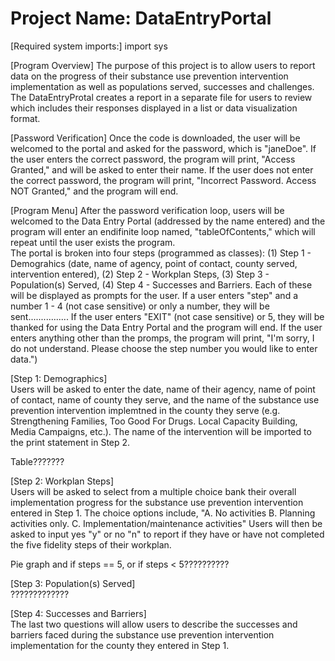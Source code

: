 # Project Name: DataEntryPortal

[Required system imports:]
  import sys

[Program Overview]
  The purpose of this project is to allow users to report data on the progress of their substance use prevention intervention implementation as well as populations served, successes and challenges. The DataEntryProtal creates a report in a separate file for users to review which includes their responses displayed in a list or data visualization format. 
  
[Password Verification]
  Once the code is downloaded, the user will be welcomed to the portal and asked for the password, which is "janeDoe".  If the user enters the correct password, the program will print, "Access Granted," and will be asked to enter their name.  If the user does not enter the correct password, the program will print, "Incorrect Password. Access NOT Granted," and the program will end.
  
[Program Menu]
  After the password verification loop, users will be welcomed to the Data Entry Portal (addressed by the name entered) and the program will enter an endifinite loop named, "tableOfContents," which will repeat until the user exists the program.  
  The portal is broken into four steps (programmed as classes): (1) Step 1 - Demograhics (date, name of agency, point of contact, county served, intervention entered), (2) Step 2 - Workplan Steps, (3) Step 3 - Population(s) Served, (4) Step 4 - Successes and Barriers.  Each of these will be displayed as prompts for the user.  If a user enters "step" and a number 1 - 4 (not case sensitive) or only a number, they will be sent................
  If the user enters "EXIT" (not case sensitive) or 5, they will be thanked for using the Data Entry Portal and the program will end.  If the user enters anything other than the promps, the program will print, "I'm sorry, I do not understand. Please choose the step number you would like to enter data.")
  
[Step 1: Demographics]  
  Users will be asked to enter the date, name of their agency, name of point of contact, name of county they serve, and the name of the substance use prevention intervention implemtned in the county they serve (e.g. Strengthening Families, Too Good For Drugs. Local Capacity Building, Media Campaigns, etc.).  The name of the intervention will be imported to the print statement in Step 2. 
  
  Table???????

[Step 2: Workplan Steps]  
  Users will be asked to select from a multiple choice bank their overall implementation progress for the substance use prevention intervention entered in Step 1.  The choice options include, "A. No activities B. Planning activities only. C. Implementation/maintenance activities"
  Users will then be asked to input yes "y" or no "n" to report if they have or have not completed the five fidelity steps of their workplan.
  
  Pie graph and if steps == 5, or if steps < 5??????????


[Step 3: Population(s) Served]  
?????????????


[Step 4: Successes and Barriers]  
  The last two questions will allow users to describe the successes and barriers faced during the substance use prevention intervention implementation for the county they entered in Step 1.  
